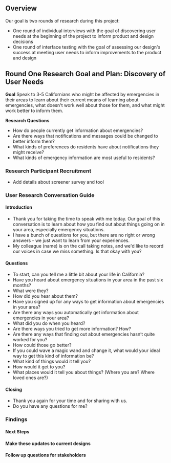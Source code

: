 ## Overview

Our goal is two rounds of research during this project:
- One round of individual interviews with the goal of discovering user needs at the beginning of the project to inform product and design decisions
- One round of interface testing with the goal of assessing our design's success at meeting user needs to inform improvements to the product and design

## Round One Research Goal and Plan: Discovery of User Needs

**Goal**
Speak to 3-5 Californians who might be affected by emergencies in their areas to learn about their current means of learning about emergencies, what doesn't work well about those for them, and what might work better to inform them.

**Research Questions**

- How do people currently get information about emergencies?
- Are there ways that notifications and messages could be changed to better inform them?
- What kinds of preferences do residents have about notifications they might receive?
- What kinds of emergency information are most useful to residents?

### Research Participant Recruitment

- Add details about screener survey and tool

### User Research Conversation Guide

#### Introduction

- Thank you for taking the time to speak with me today. Our goal of this conversation is to learn about how you find out about things going on in your area, especially emergency situations.
- I have a bunch of questions for you, but there are no right or wrong answers - we just want to learn from your experiences.
- My colleague (name) is on the call taking notes, and we'd like to record our voices in case we miss something. Is that okay with you?

#### Questions

- To start, can you tell me a little bit about your life in California?
- Have you heard about emergency situations in your area in the past six months?
 - What were they?
 - How did you hear about them?
- Have you signed up for any ways to get information about emergencies in your area?
 - Are there any ways you automatically get information about emergencies in your area?
 - What did you do when you heard?
 - Are there ways you tried to get more information? How?
- Are there any ways that finding out about emergencies hasn’t quite worked for you?
 - How could those go better?
 - If you could wave a magic wand and change it, what would your ideal way to get this kind of information be?
 - What kind of things would it tell you?
 - How would it get to you?
 - What places would it tell you about things? (Where you are? Where loved ones are?)

#### Closing

- Thank you again for your time and for sharing with us.
- Do you have any questions for me?

### Findings

#### Next Steps

#### Make these updates to current designs

#### Follow up questions for stakeholders
